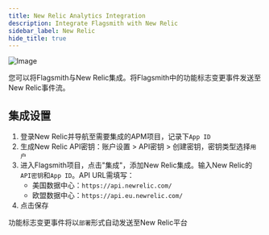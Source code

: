 ```yaml
---
title: New Relic Analytics Integration
description: Integrate Flagsmith with New Relic
sidebar_label: New Relic
hide_title: true
---
```


![Image](/img/integrations/newrelic/newrelic-logo.svg)

您可以将Flagsmith与New Relic集成。将Flagsmith中的功能标志变更事件发送至New Relic事件流。

## 集成设置

1. 登录New Relic并导航至需要集成的APM项目，记录下`App ID`
2. 生成New Relic API密钥：账户设置 > API密钥 > 创建密钥，密钥类型选择`用户`
3. 进入Flagsmith项目，点击"集成"，添加New Relic集成。输入New Relic的`API密钥`和`App ID`。API URL需填写：
   - 美国数据中心：`https://api.newrelic.com/`
   - 欧盟数据中心：`https://api.eu.newrelic.com/`
4. 点击保存

功能标志变更事件将以`部署`形式自动发送至New Relic平台